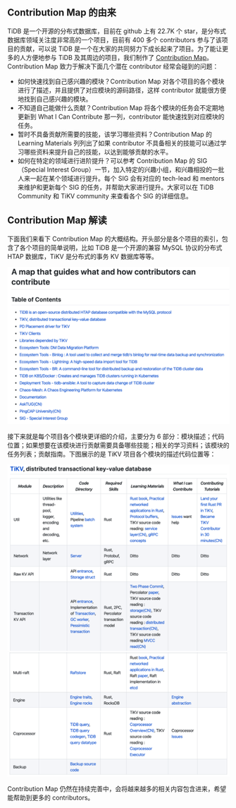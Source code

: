 ## Contribution Map 的由来

TiDB 是一个开源的分布式数据库，目前在 github 上有 22.7K 个 star，是分布式数据库领域关注度非常高的一个项目，目前有 400 多个 contributors 参与了该项目的贡献，可以说 TiDB 是一个在大家的共同努力下成长起来了项目。为了能让更多的人方便地参与 TiDB 及其周边的项目，我们制作了 [Contribution Map](https://github.com/pingcap/tidb-map/blob/master/maps/contribution-map.md)。Contribution Map 致力于解决下面几个潜在 contributor 经常会碰到的问题：

* 如何快速找到自己感兴趣的模块？Contribution Map 对各个项目的各个模块进行了描述，并且提供了对应模块的源码路径，这样 contributor 就能很方便地找到自己感兴趣的模块。
* 不知道自己能做什么贡献？Contribution Map 将各个模块的任务会不定期地更新到 What I Can Contribute 那一列，contributor 能快速找到对应模块的任务。 
* 暂时不具备贡献所需要的技能，该学习哪些资料？Contribution Map 的 Learning Materials 列列出了如果 contributor 不具备相关的技能可以通过学习哪些资料来提升自己的技能，以达到能够贡献的水平。
* 如何在特定的领域进行进阶提升？可以参考 Contribution Map 的 SIG（Special Interest Group）一节，加入特定的兴趣小组，和兴趣相投的一批人来一起在某个领域进行提升。每个 SIG 会有对应的 tech-lead 和 mentors 来维护和更新每个 SIG 的任务，并帮助大家进行提升。大家可以在 TiDB Community 和 TiKV community 来查看各个 SIG 的详细信息。

## Contribution Map 解读

下面我们来看下 Contribution Map 的大概结构。开头部分是各个项目的索引，包含了各个项目的简单说明，比如 TiDB 是一个开源的兼容 MySQL 协议的分布式 HTAP 数据库，TiKV 是分布式的事务 KV 数据库等等。

![1.png](/res/session5/chapter2/contribution-map/1.png)

接下来就是每个项目各个模块更详细的介绍，主要分为 6 部分：模块描述；代码位置；如果想要在该模块进行贡献需要具备哪些技能；相关的学习资料；该模块的任务列表；贡献指南。下图展示的是 TiKV 项目各个模块的描述代码位置等：

![2.png](/res/session5/chapter2/contribution-map/2.png)
![3.png](/res/session5/chapter2/contribution-map/3.png)

Contribution Map 仍然在持续完善中，会将越来越多的相关内容包含进来，希望能帮助到更多的 contributors。
